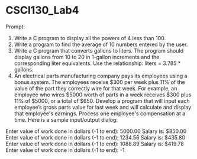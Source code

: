 # CSCI130_Lab4

Prompt:
1.	Write a C program to display all the powers of 4 less than 100.
2.	Write a program to find the average of 10 numbers entered by the user. 
3.	Write a C program that converts gallons to liters. The program should display gallons from 10 to 20 in 1-gallon increments and the corresponding liter equivalents. 
Use the relationship: liters = 3.785 * gallons.
4.	An electrical parts manufacturing company pays its employees using a bonus system. The employees receive $300 per week plus 11% of the value of the part they 
correctly wire for that week. For example, an employee who wires $5000 worth of parts in a week receives $300 plus 11% of $5000, or a total of $650. Develop a program 
that will input each employee’s gross parts value for last week and will calculate and display that employee's earnings. Process one employee's compensation at a time. 
Here is a sample input/output dialog:

Enter value of work done in dollars (-1 to end): 5000.00
Salary is: $850.00
Enter value of work done in dollars (-1 to end): 1234.56
Salary is: $435.80
Enter value of work done in dollars (-1 to end): 1088.89
Salary is: $419.78
Enter value of work done in dollars (-1 to end): -1
